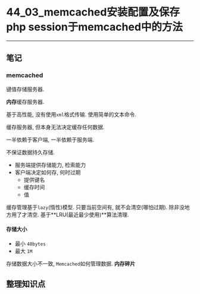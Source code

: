 # 44_03_memcached安装配置及保存php session于memcached中的方法

---

## 笔记

### memcached

键值存储服务器.

**内存**缓存服务器.

基于高性能, 没有使用`xml`格式传输. 使用简单的文本命令.

缓存服务器, 但本身无法决定缓存任何数据.

一半依赖于客户端, 一半依赖于服务端.

不保证数据持久存储.

* 服务端提供存储能力, 检索能力
* 客户端决定如何存, 何时过期
	* 提供键名
	* 缓存时间
	* 值

缓存管理基于`lazy`(惰性)模型. 只要当前空间有, 就不会清空(哪怕过期). 除非没地方用了才清空. 基于**LRU(最近最少使用)**算法清理.

#### 存储大小

* 最小 `48bytes`
* 最大 `1M`

存储数据大小不一致, `Memcached`如何管理数据. **内存碎片**

## 整理知识点
